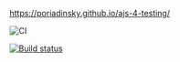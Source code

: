 https://poriadinsky.github.io/ajs-4-testing/

![CI](https://github.com/Poriadinsky/ajs-1/actions/workflows/web.yml/badge.svg)

[![Build status](https://ci.appveyor.com/api/projects/status/19y71pyqt91j90p0?svg=true)](https://ci.appveyor.com/project/Poriadinsky/ajs-4-testing)